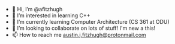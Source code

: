 - 👋 Hi, I’m @afitzhugh
- 👀 I’m interested in learning C++
- 🌱 I’m currently learning Computer Architecture (CS 361 at ODU)
- 💞️ I’m looking to collaborate on lots of stuff! I'm new a this!
- 📫 How to reach me austin.j.fitzhugh@protonmail.com

<!---
afitzhugh/afitzhugh is a ✨ special ✨ repository because its `README.md` (this file) appears on your GitHub profile.
You can click the Preview link to take a look at your changes.
--->
